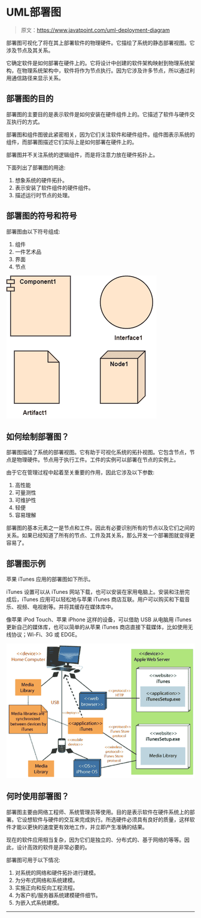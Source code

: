 # UML部署图

> 原文：<https://www.javatpoint.com/uml-deployment-diagram>

部署图可视化了将在其上部署软件的物理硬件。它描绘了系统的静态部署视图。它涉及节点及其关系。

它确定软件是如何部署在硬件上的。它将设计中创建的软件架构映射到物理系统架构，在物理系统架构中，软件将作为节点执行。因为它涉及许多节点，所以通过利用通信路径来显示关系。

## 部署图的目的

部署图的主要目的是表示软件是如何安装在硬件组件上的。它描述了软件与硬件交互执行的方式。

部署图和组件图彼此紧密相关，因为它们关注软件和硬件组件。组件图表示系统的组件，而部署图描述它们实际上是如何部署在硬件上的。

部署图并不关注系统的逻辑组件，而是将注意力放在硬件拓扑上。

下面列出了部署图的用途:

1.  想象系统的硬件拓扑。
2.  表示安装了软件组件的硬件组件。
3.  描述运行时节点的处理。

## 部署图的符号和符号

部署图由以下符号组成:

1.  组件
2.  一件艺术品
3.  界面
4.  节点

![UML Deployment Diagram](img/1c03f1e74eaeae2b8683dd9f84b8c691.png)

## 如何绘制部署图？

部署图描绘了系统的部署视图。它有助于可视化系统的拓扑视图。它包含节点，节点是物理硬件。节点用于执行工件。工件的实例可以部署在节点的实例上。

由于它在管理过程中起着至关重要的作用，因此它涉及以下参数:

1.  高性能
2.  可量测性
3.  可维护性
4.  轻便
5.  容易理解

部署图的基本元素之一是节点和工件。因此有必要识别所有的节点以及它们之间的关系。如果已经知道了所有的节点、工件及其关系，那么开发一个部署图就变得更容易了。

## 部署图示例

苹果 iTunes 应用的部署图如下所示。

iTunes 设置可以从 iTunes 网站下载，也可以安装在家用电脑上。安装和注册完成后，iTunes 应用可以轻松地与苹果 iTunes 商店互联。用户可以购买和下载音乐、视频、电视剧等。并将其缓存在媒体库中。

像苹果 iPod Touch、苹果 iPhone 这样的设备，可以借助 USB 从电脑用 iTunes 更新自己的媒体库，也可以简单的从苹果 iTunes 商店直接下载媒体，比如使用无线协议；Wi-Fi、3G 或 EDGE。

![UML Deployment Diagram](img/4a6ea2bb8e12878bda765679c3b47302.png)

## 何时使用部署图？

部署图主要由网络工程师、系统管理员等使用。目的是表示软件在硬件系统上的部署。它设想软件与硬件的交互来完成执行。所选硬件必须具有良好的质量，这样软件才能以更快的速度更有效地工作，并立即产生准确的结果。

现在的软件应用相当复杂，因为它们是独立的、分布式的、基于网络的等等。因此，设计高效的软件是非常必要的。

部署图可用于以下情况:

1.  对系统的网络和硬件拓扑进行建模。
2.  为分布式网络和系统建模。
3.  实施正向和反向工程流程。
4.  为客户机/服务器系统建模硬件细节。
5.  为嵌入式系统建模。

* * *